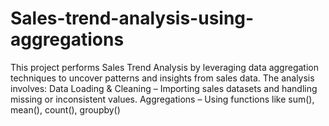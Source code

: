 # Sales-trend-analysis-using-aggregations
This project performs Sales Trend Analysis by leveraging data aggregation techniques to uncover patterns and insights from sales data. The analysis involves:  Data Loading &amp; Cleaning – Importing sales datasets and handling missing or inconsistent values.  Aggregations – Using functions like sum(), mean(), count(), groupby()
